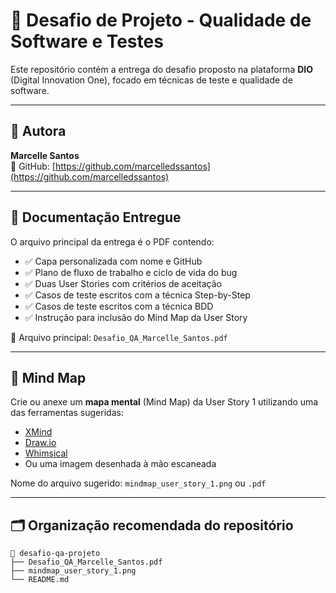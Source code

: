 # 🎯 Desafio de Projeto - Qualidade de Software e Testes

Este repositório contém a entrega do desafio proposto na plataforma **DIO** (Digital Innovation One), focado em técnicas de teste e qualidade de software.

---

## 👤 Autora

**Marcelle Santos**  
🔗 GitHub: [https://github.com/marcelledssantos](https://github.com/marcelledssantos)

---

## 📄 Documentação Entregue

O arquivo principal da entrega é o PDF contendo:

- ✅ Capa personalizada com nome e GitHub
- ✅ Plano de fluxo de trabalho e ciclo de vida do bug
- ✅ Duas User Stories com critérios de aceitação
- ✅ Casos de teste escritos com a técnica Step-by-Step
- ✅ Casos de teste escritos com a técnica BDD
- ✅ Instrução para inclusão do Mind Map da User Story

📎 Arquivo principal: `Desafio_QA_Marcelle_Santos.pdf`

---

## 🧠 Mind Map

Crie ou anexe um **mapa mental** (Mind Map) da User Story 1 utilizando uma das ferramentas sugeridas:

- [XMind](https://www.xmind.net)
- [Draw.io](https://app.diagrams.net/)
- [Whimsical](https://whimsical.com/)
- Ou uma imagem desenhada à mão escaneada

Nome do arquivo sugerido: `mindmap_user_story_1.png` ou `.pdf`

---

## 🗂️ Organização recomendada do repositório

```
📁 desafio-qa-projeto
├── Desafio_QA_Marcelle_Santos.pdf
├── mindmap_user_story_1.png
└── README.md
```
